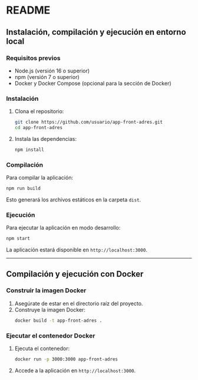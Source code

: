 # README

## Instalación, compilación y ejecución en entorno local

### Requisitos previos
- Node.js (versión 16 o superior)
- npm (versión 7 o superior)
- Docker y Docker Compose (opcional para la sección de Docker)

### Instalación
1. Clona el repositorio:
    ```bash
    git clone https://github.com/usuario/app-front-adres.git
    cd app-front-adres
    ```
2. Instala las dependencias:
    ```bash
    npm install
    ```

### Compilación
Para compilar la aplicación:
```bash
npm run build
```
Esto generará los archivos estáticos en la carpeta `dist`.

### Ejecución
Para ejecutar la aplicación en modo desarrollo:
```bash
npm start
```
La aplicación estará disponible en `http://localhost:3000`.

---

## Compilación y ejecución con Docker

### Construir la imagen Docker
1. Asegúrate de estar en el directorio raíz del proyecto.
2. Construye la imagen Docker:
    ```bash
    docker build -t app-front-adres .
    ```

### Ejecutar el contenedor Docker
1. Ejecuta el contenedor:
    ```bash
    docker run -p 3000:3000 app-front-adres
    ```
2. Accede a la aplicación en `http://localhost:3000`.

